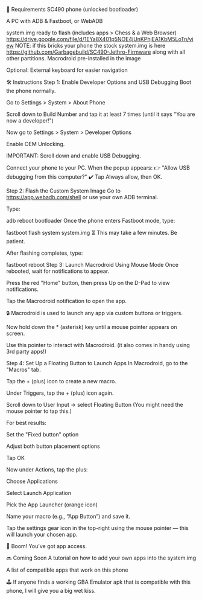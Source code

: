 🔧 Requirements
SC490 phone (unlocked bootloader)

A PC with ADB & Fastboot, or WebADB

system.img ready to flash (includes apps > Chess & a Web Browser) https://drive.google.com/file/d/1EYa8X401p5NOE4jUnKPhjEA1KbM5LoTn/view
NOTE: if this bricks your phone the stock system.img is here https://github.com/Garbagebuild/SC490-Jethro-Firmware along with all other partitions.
Macrodroid pre-installed in the image

Optional: External keyboard for easier navigation

🛠️ Instructions
Step 1: Enable Developer Options and USB Debugging
Boot the phone normally.

Go to Settings > System > About Phone

Scroll down to Build Number and tap it at least 7 times (until it says "You are now a developer!")

Now go to Settings > System > Developer Options

Enable OEM Unlocking.

IMPORTANT: Scroll down and enable USB Debugging.

Connect your phone to your PC. When the popup appears:
👉 "Allow USB debugging from this computer?"
✔️ Tap Always allow, then OK.

Step 2: Flash the Custom System Image
Go to https://app.webadb.com/shell or use your own ADB terminal.

Type:

adb reboot bootloader
Once the phone enters Fastboot mode, type:

fastboot flash system system.img
⏳ This may take a few minutes. Be patient.

After flashing completes, type:

fastboot reboot
Step 3: Launch Macrodroid Using Mouse Mode
Once rebooted, wait for notifications to appear.

Press the red "Home" button, then press Up on the D-Pad to view notifications.

Tap the Macrodroid notification to open the app.

🔒 Macrodroid is used to launch any app via custom buttons or triggers.

Now hold down the * (asterisk) key until a mouse pointer appears on screen.

Use this pointer to interact with Macrodroid. (it also comes in handy using 3rd party apps!)

Step 4: Set Up a Floating Button to Launch Apps
In Macrodroid, go to the "Macros" tab.

Tap the + (plus) icon to create a new macro.

Under Triggers, tap the + (plus) icon again.

Scroll down to User Input → select Floating Button
(You might need the mouse pointer to tap this.)

For best results:

Set the "Fixed button" option

Adjust both button placement options

Tap OK

Now under Actions, tap the plus:

Choose Applications

Select Launch Application

Pick the App Launcher (orange icon)

Name your macro (e.g., “App Button”) and save it.

Tap the settings gear icon in the top-right using the mouse pointer — this will launch your chosen app.

🎉 Boom! You’ve got app access.

🔜 Coming Soon
A tutorial on how to add your own apps into the system.img

A list of compatible apps that work on this phone

🕹️ If anyone finds a working GBA Emulator apk that is compatible with this phone, I will give you a big wet kiss.

